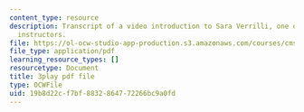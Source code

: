 ```yaml
---
content_type: resource
description: Transcript of a video introduction to Sara Verrilli, one of the course
  instructors.
file: https://ol-ocw-studio-app-production.s3.amazonaws.com/courses/cms-611j-creating-video-games-fall-2014/19b8d22cf7bf8832864772266bc9a0fd_bhk8Wtgpb1w.pdf
file_type: application/pdf
learning_resource_types: []
resourcetype: Document
title: 3play pdf file
type: OCWFile
uid: 19b8d22c-f7bf-8832-8647-72266bc9a0fd
---
```

